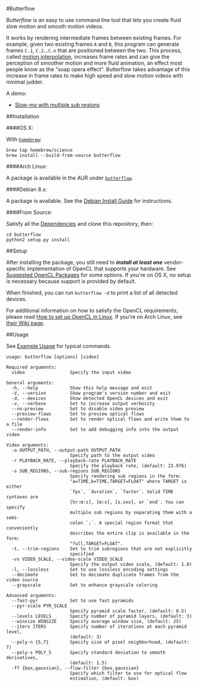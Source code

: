 #Butterflow

*Butterflow* is an easy to use command line tool that lets you create fluid slow
motion and smooth motion videos.

It works by rendering intermediate frames between existing frames. For example,
given two existing frames `A` and `B`, this program can generate frames `C.1`,
`C.2`...`C.n` that are positioned between the two. This process, called
[motion interpolation](http://en.wikipedia.org/wiki/Motion_interpolation),
increases frame rates and can give the perception of smoother motion and more
fluid animation, an effect most people know as the "soap opera effect".
Butterflow takes advantage of this increase in frame rates to make high speed
and slow motion videos with minimal judder.

A demo:

* [Slow-mo with multiple sub regions](http://srv.dthpham.me/video/jet.mp4)

##Installation

####OS X:

With [`homebrew`](http://brew.sh/):

```
brew tap homebrew/science
brew install --build-from-source butterflow
```

####Arch Linux:

A package is available in the AUR under
[`butterflow`](https://aur.archlinux.org/packages/butterflow/).

####Debian 8.x:

A package is available. See the [Debian Install Guide](https://github.com/dthpham/butterflow/wiki/Debian-Install-Guide) for
instructions.

####From Source:

Satisfy all the
[Dependencies](https://github.com/dthpham/butterflow/wiki/Dependencies)
and clone this repository, then:

```
cd butterflow
python2 setup.py install
```

##Setup

After installing the package, you still need to ***install at least one***
vendor-specific implementation of OpenCL that supports your hardware.  See
[Suggested OpenCL Packages](https://github.com/dthpham/butterflow/wiki/Suggested-OpenCL-Packages)
for some options. If you're on OS X, no setup is necessary because support is
provided by default.

When finished, you can run `butterflow -d` to print a list of all detected
devices.

For additional information on how to satisfy the OpenCL requirements, please
read [How to set up OpenCL in Linux](http://wiki.tiker.net/OpenCLHowTo). If
you're on Arch Linux, see
[their Wiki page](https://wiki.archlinux.org/index.php/GPGPU).

##Usage

See [Example Usage](https://github.com/dthpham/butterflow/wiki/Example-Usage)
for typical commands.

```
usage: butterflow [options] [video]

Required arguments:
  video                 Specify the input video

General arguments:
  -h, --help            Show this help message and exit
  -V, --version         Show program's version number and exit
  -d, --devices         Show detected OpenCL devices and exit
  -v, --verbose         Set to increase output verbosity
  --no-preview          Set to disable video preview
  --preview-flows       Set to preview optical flows
  --render-flows        Set to render optical flows and write them to a file
  --render-info         Set to add debugging info into the output video

Video arguments:
  -o OUTPUT_PATH, --output-path OUTPUT_PATH
                        Specify path to the output video
  -r PLAYBACK_RATE, --playback-rate PLAYBACK_RATE
                        Specify the playback rate, (default: 23.976)
  -s SUB_REGIONS, --sub-regions SUB_REGIONS
                        Specify rendering sub regions in the form:
                        "a=TIME,b=TIME,TARGET=FLOAT" where TARGET is either
                        `fps`, `duration`, `factor`. Valid TIME syntaxes are
                        [hr:m:s], [m:s], [s.xxx], or `end`. You can specify
                        multiple sub regions by separating them with a semi-
                        colon `;`. A special region format that conveniently
                        describes the entire clip is available in the form:
                        "full,TARGET=FLOAT".
  -t, --trim-regions    Set to trim subregions that are not explicitly
                        specified
  -vs VIDEO_SCALE, --video-scale VIDEO_SCALE
                        Specify the output video scale, (default: 1.0)
  -l, --lossless        Set to use lossless encoding settings
  --decimate            Set to decimate duplicate frames from the video source
  --grayscale           Set to enhance grayscale coloring

Advanced arguments:
  --fast-pyr            Set to use fast pyramids
  --pyr-scale PYR_SCALE
                        Specify pyramid scale factor, (default: 0.5)
  --levels LEVELS       Specify number of pyramid layers, (default: 3)
  --winsize WINSIZE     Specify average window size, (default: 25)
  --iters ITERS         Specify number of iterations at each pyramid level,
                        (default: 3)
  --poly-n {5,7}        Specify size of pixel neighborhood, (default: 7)
  --poly-s POLY_S       Specify standard deviation to smooth derivatives,
                        (default: 1.5)
  -ff {box,gaussian}, --flow-filter {box,gaussian}
                        Specify which filter to use for optical flow
                        estimation, (default: box)
```
